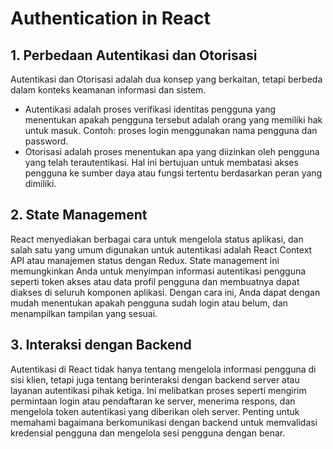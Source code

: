 # Authentication in React

## 1. Perbedaan Autentikasi dan Otorisasi
Autentikasi dan Otorisasi adalah dua konsep yang berkaitan, tetapi berbeda dalam konteks keamanan informasi dan sistem.
- Autentikasi adalah proses verifikasi identitas pengguna yang menentukan apakah pengguna tersebut adalah orang yang memiliki hak untuk masuk. Contoh: proses login menggunakan nama pengguna dan password.
- Otorisasi adalah proses menentukan apa yang diizinkan oleh pengguna yang telah terautentikasi. Hal ini bertujuan untuk membatasi akses pengguna ke sumber daya atau fungsi tertentu berdasarkan peran yang dimiliki.

## 2. State Management
React menyediakan berbagai cara untuk mengelola status aplikasi, dan salah satu yang umum digunakan untuk autentikasi adalah React Context API atau manajemen status dengan Redux. State management ini memungkinkan Anda untuk menyimpan informasi autentikasi pengguna seperti token akses atau data profil pengguna dan membuatnya dapat diakses di seluruh komponen aplikasi. Dengan cara ini, Anda dapat dengan mudah menentukan apakah pengguna sudah login atau belum, dan menampilkan tampilan yang sesuai.

## 3. Interaksi dengan Backend
Autentikasi di React tidak hanya tentang mengelola informasi pengguna di sisi klien, tetapi juga tentang berinteraksi dengan backend server atau layanan autentikasi pihak ketiga. Ini melibatkan proses seperti mengirim permintaan login atau pendaftaran ke server, menerima respons, dan mengelola token autentikasi yang diberikan oleh server. Penting untuk memahami bagaimana berkomunikasi dengan backend untuk memvalidasi kredensial pengguna dan mengelola sesi pengguna dengan benar.